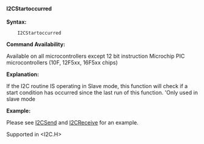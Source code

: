 <div class="section">

<div class="titlepage">

<div>

<div>

#### <span id="i2cstartoccurred"></span>I2CStartoccurred

</div>

</div>

</div>

<span class="strong">**Syntax:**</span>

``` screen
    I2CStartoccurred
```

<span class="strong">**Command Availability:**</span>

Available on all microcontrollers except 12 bit instruction Microchip
PIC microcontrollers (10F, 12F5xx, 16F5xx chips)

<span class="strong">**Explanation:**</span>

If the I2C routine IS operating in Slave mode, this function will check
if a start condition has occurred since the last run of this function.
'Only used in slave mode

<span class="strong">**Example:**</span>

Please see
<a href="i2csend" class="link" title="I2CSend">I2CSend</a> and
<a href="i2creceive" class="link" title="I2CReceive">I2CReceive</a>
for an example.

Supported in &lt;I2C.H&gt;

</div>
